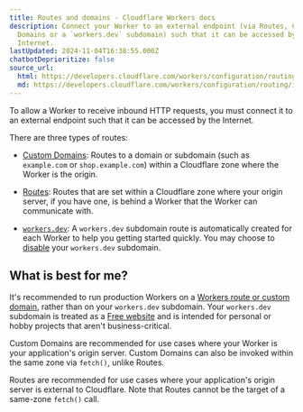 ```yaml
---
title: Routes and domains · Cloudflare Workers docs
description: Connect your Worker to an external endpoint (via Routes, Custom
  Domains or a `workers.dev` subdomain) such that it can be accessed by the
  Internet.
lastUpdated: 2024-11-04T16:38:55.000Z
chatbotDeprioritize: false
source_url:
  html: https://developers.cloudflare.com/workers/configuration/routing/
  md: https://developers.cloudflare.com/workers/configuration/routing/index.md
---
```


To allow a Worker to receive inbound HTTP requests, you must connect it to an external endpoint such that it can be accessed by the Internet.

There are three types of routes:

* [Custom Domains](https://developers.cloudflare.com/workers/configuration/routing/custom-domains): Routes to a domain or subdomain (such as `example.com` or `shop.example.com`) within a Cloudflare zone where the Worker is the origin.

* [Routes](https://developers.cloudflare.com/workers/configuration/routing/routes/): Routes that are set within a Cloudflare zone where your origin server, if you have one, is behind a Worker that the Worker can communicate with.

* [`workers.dev`](https://developers.cloudflare.com/workers/configuration/routing/workers-dev/): A `workers.dev` subdomain route is automatically created for each Worker to help you getting started quickly. You may choose to [disable](https://developers.cloudflare.com/workers/configuration/routing/workers-dev/) your `workers.dev` subdomain.

## What is best for me?

It's recommended to run production Workers on a [Workers route or custom domain](https://developers.cloudflare.com/workers/configuration/routing/), rather than on your `workers.dev` subdomain. Your `workers.dev` subdomain is treated as a [Free website](https://www.cloudflare.com/plans/) and is intended for personal or hobby projects that aren't business-critical.

Custom Domains are recommended for use cases where your Worker is your application's origin server. Custom Domains can also be invoked within the same zone via `fetch()`, unlike Routes.

Routes are recommended for use cases where your application's origin server is external to Cloudflare. Note that Routes cannot be the target of a same-zone `fetch()` call.
